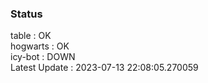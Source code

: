 ### Status


table : OK  
hogwarts : OK  
icy-bot : DOWN  
Latest Update : 2023-07-13 22:08:05.270059
